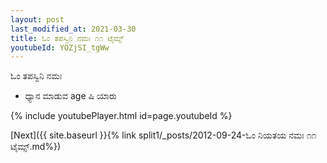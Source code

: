 ```yaml
---
layout: post
last_modified_at: 2021-03-30
title: ಓಂ ತಪಸ್ವಿನಿ ನಮಃ ೧೧ ಟೈಮ್ಸ್
youtubeId: YOZjSI_tgWw
---
```

 
 
 ಓಂ ತಪಸ್ವಿನಿ ನಮಃ  
 
 -  ಧ್ಯಾನ ಮಾಡುವ age ಷಿ ಯಾರು 
 
  
 
  
 
 
 
 
 
 


{% include youtubePlayer.html id=page.youtubeId %}
 
[Next]({{ site.baseurl }}{% link  split1/_posts/2012-09-24-ಓಂ ನಿಯತಯ ನಮಃ ೧೧ ಟೈಮ್ಸ್.md%})
 
